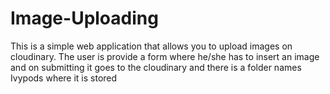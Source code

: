 # Image-Uploading
This is a simple web application that allows you to upload images on cloudinary.
The user is provide a form where he/she has to insert an image and on submitting it goes to the cloudinary and there is a folder names Ivypods where it is stored
